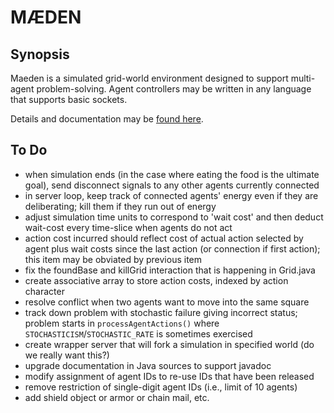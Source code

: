 # M&AElig;DEN

## Synopsis

Maeden is a simulated grid-world environment
designed to support multi-agent problem-solving.
Agent controllers may be written in any language 
that supports basic sockets.

Details and documentation may be 
[found here](http://www.westmont.edu/~iba/maeden/).

## To Do

* when simulation ends 
(in the case where eating the food is the ultimate goal),
send disconnect signals to any other agents currently connected
* in server loop, keep track of connected agents' energy 
even if they are deliberating; 
kill them if they run out of energy
* adjust simulation time units to correspond to 'wait cost'
and then deduct wait-cost every time-slice when agents do not act
* action cost incurred should reflect cost of actual action selected by agent
plus wait costs since the last action (or connection if first action);
this item may be obviated by previous item
* fix the foundBase and killGrid interaction that is happening in Grid.java
* create associative array to store action costs, indexed by action character
* resolve conflict when two agents want to move into the same square
* track down problem with stochastic failure giving incorrect status; 
problem starts in `processAgentActions()`
where `STOCHASTICISM`/`STOCHASTIC_RATE` is sometimes exercised
* create wrapper server that will fork a simulation in specified world 
(do we really want this?)
* upgrade documentation in Java sources to support javadoc
* modify assignment of agent IDs to re-use IDs that have been released
* remove restriction of single-digit agent IDs (i.e., limit of 10 agents)
* add shield object or armor or chain mail, etc.
